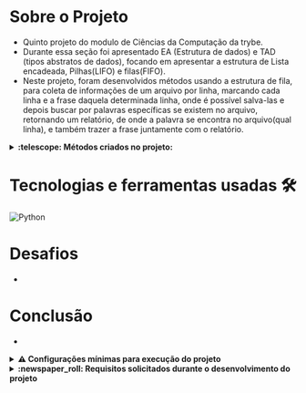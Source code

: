 # Sobre o Projeto 

- Quinto projeto do modulo de Ciências da Computação da trybe.
- Durante essa seção foi apresentado EA (Estrutura de dados) e TAD (tipos abstratos de dados), focando em apresentar a estrutura de Lista encadeada, Pilhas(LIFO) e filas(FIFO).
- Neste projeto, foram desenvolvidos métodos usando a estrutura de fila, para coleta de informações de um arquivo por linha, marcando cada linha e a frase daquela determinada linha, onde é possível salva-las e depois buscar por palavras específicas se existem no arquivo, retornando um relatório, de onde a palavra se encontra no arquivo(qual linha), e também trazer a frase juntamente com o relatório.

<details>
  <summary>
    <strong>
      :telescope: Métodos criados no projeto:
    </strong>
  </summary>


</details>

#

# Tecnologias e ferramentas usadas 🛠

![Python](https://img.shields.io/badge/-Python-%23F7DF1C?style=flat-square&logo=python)


# Desafios

- 

# Conclusão

- 

<details>
  <summary>
    <strong>
      ⚠️ Configurações mínimas para execução do projeto
    </strong>
  </summary>

   - Sistema Operacional Distribuição Unix
 - Python versão >= 3.8.10 

</details>

</details>

<details>
  <summary>
    <strong>
      :newspaper_roll: Requisitos solicitados durante o desenvolvimento do projeto
    </strong>
  </summary>

 
### Resultado por requisito
*Nome* | *Avaliação*
--- | :---:
1.1 - Será validado que o método `enqueue` deve adicionar um valor a fila, modificando seu tamanho | :heavy_check_mark:
1.2 - Será validado que o método `dequeue` deve remover o elemento a mais tempo na fila, modificando seu tamanho | :heavy_check_mark:
1.3 - Será validado que o método `search` deve buscar um valor na lista à partir de um índice | :heavy_check_mark:
1.4 - Será validado que o método `search` deve lançar uma exceção quando o índice for inválido | :heavy_check_mark:
2.1 - Será validado que ao executar o método `txt_importer` deve retornar uma estrutura contendo as linhas do arquivo | :heavy_check_mark:
2.2 - Será validado que ao executar o método `txt_importer` com um arquivo TXT que não exista, deve ser exibida a mensagem: `Arquivo {path_file} não encontrado` | :heavy_check_mark:
2.3 - Será validado que ao executar o método `txt_importer` com uma extensão diferente de `.txt`, deve ser exibida uma mensagem: `Formato inválido` | :heavy_check_mark:
3.1 - Será validado que ao executar a função `process` com o mesmo nome a execução deverá ser ignorada | :heavy_check_mark:
3.2 - Será validado que ao executar a função `process` com sucesso deverá retornar mensagem via `stdout` | :heavy_check_mark:
4.1 - Será validado que ao executar a função `remove` com sucesso deverá retornar mensagem via `stdout` | :heavy_check_mark:
4.2 - Será validado que ao executar a função `remove` um arquivo inexistente deverá retornar a mensagem `Não há elementos` | :heavy_check_mark:
5.1 - Será validado que ao executar a função `file_metadata` com sucesso deverá retornar mensagem via `stdout` | :heavy_check_mark:
5.2 - Será validado que ao executar a função `file_metadata` com posição inválida deverá retornar a mensagem `Posição inválida` | :heavy_check_mark:
6.1 - Será validado que ao executar a função `exists_word` com sucesso deverá retornar a mensagem | :heavy_check_mark:
6.2 - Será validado que ao executar a função `exists_word` com palavra inexistente deverá retornar uma lista vazia | :heavy_check_mark:
7.1 - Será validado que ao executar a função `search_by_word` com sucesso deverá retornar a mensagem | :heavy_check_mark:
7.2 - Será validado que ao executar a função `search_by_word` com palavra inexistente deverá retornar uma lista vazia | :heavy_check_mark:



</details>
